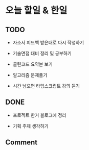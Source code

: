 # 오늘 할일 & 한일

## TODO

- 자소서 피드백 받은대로 다시 작성하기

- 기술면접 대비 정리 및 공부하기

- 클린코드 요약본 보기

- 알고리즘 문제풀기

- 시간 남으면 타입스크립트 강의 듣기

## DONE

- 프로젝트 한거 블로그에 정리

- 기획 주제 생각하기

## Comment
